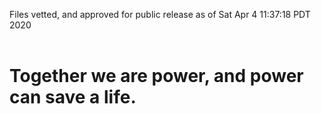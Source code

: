 Files vetted, and approved for public release as of Sat Apr  4 11:37:18 PDT 2020<br><br><h1>Together we are power, and power can save a life.</h1>
